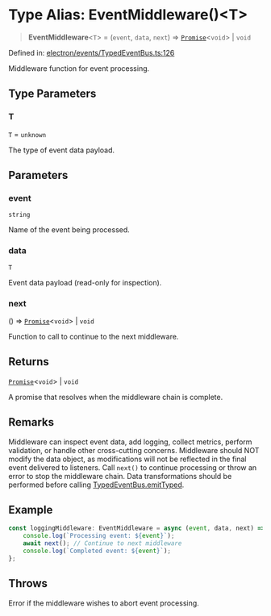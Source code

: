 # Type Alias: EventMiddleware()\<T\>

> **EventMiddleware**\<`T`\> = (`event`, `data`, `next`) => [`Promise`](https://developer.mozilla.org/docs/Web/JavaScript/Reference/Global_Objects/Promise)\<`void`\> \| `void`

Defined in: [electron/events/TypedEventBus.ts:126](https://github.com/Nick2bad4u/Uptime-Watcher/blob/main/electron/events/TypedEventBus.ts#L126)

Middleware function for event processing.

## Type Parameters

### T

`T` = `unknown`

The type of event data payload.

## Parameters

### event

`string`

Name of the event being processed.

### data

`T`

Event data payload (read-only for inspection).

### next

() => [`Promise`](https://developer.mozilla.org/docs/Web/JavaScript/Reference/Global_Objects/Promise)\<`void`\> \| `void`

Function to call to continue to the next middleware.

## Returns

[`Promise`](https://developer.mozilla.org/docs/Web/JavaScript/Reference/Global_Objects/Promise)\<`void`\> \| `void`

A promise that resolves when the middleware chain is complete.

## Remarks

Middleware can inspect event data, add logging, collect metrics, perform
validation, or handle other cross-cutting concerns. Middleware should NOT
modify the data object, as modifications will not be reflected in the final
event delivered to listeners. Call `next()` to continue processing or throw
an error to stop the middleware chain. Data transformations should be
performed before calling [TypedEventBus.emitTyped](../classes/TypedEventBus.md#emittyped).

## Example

```typescript
const loggingMiddleware: EventMiddleware = async (event, data, next) => {
    console.log(`Processing event: ${event}`);
    await next(); // Continue to next middleware
    console.log(`Completed event: ${event}`);
};
```

## Throws

Error if the middleware wishes to abort event processing.
